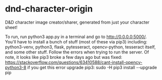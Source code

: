 # dnd-character-origin
D&amp;D character image creator/sharer, generated from just your character sheet!


To run, run python3 app.py in a terminal and go to http://0.0.0.0:5000/. You'll have to install a bunch of stuff (most of these via pip3) including:
python3-venv, python3, flask, pytesseract, opencv-python, tesseract itself, and some other stuff. Follow the errors when trying to run the server. Of note, it looks like pip3 broke a few days ago but was fixed: https://stackoverflow.com/questions/63410588/cant-install-opencv-python3-8 if you get this error upgrade pip3: sudo -H pip3 install --upgrade pip
